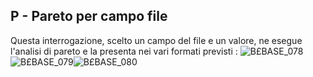 ## P - Pareto per campo file
Questa interrogazione, scelto un campo del file e un valore, ne esegue l'analisi di pareto e la presenta nei vari formati previsti : 
![B£BASE_078](http://localhost:3000/immagini/MBDOC_SCH-OJFILE_P/BXBASE_078.png)![B£BASE_079](http://localhost:3000/immagini/MBDOC_SCH-OJFILE_P/BXBASE_079.png)![B£BASE_080](http://localhost:3000/immagini/MBDOC_SCH-OJFILE_P/BXBASE_080.png)